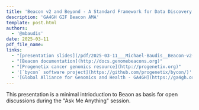 ```yaml
---
title: 'Beacon v2 and Beyond - A Standard Framework for Data Discovery and Sharing in Biomedical Genomics'
description: 'GA4GH GIF Beacon AMA'
template: post.html 
authors:
  - '@mbaudis'
date: 2025-03-11
pdf_file_name:
links:
  - "[presentation slides](/pdf/2025-03-11___Michael-Baudis__Beacon-v2-and-Beyond__GAGH-GIF-AMA.pdf)"
  - "[Beacon documentation](http://docs.genomebeacons.org)"
  - "[Progenetix cancer genomics resource](http://progenetix.org)"
  - '[`bycon` software project](https://github.com/progenetix/bycon/)'
  - '[Global Alliance for Genomics and Health - GA4GH](https://ga4gh.org)'
---
```


<!-- ![TBRN logo](/img/2024-TBRN-logo.png){ style="float: right; margin: -20px -20px 0px 0px;" } -->

This presentation is a minimal intrioduction to Beaon as basis for open discussions
during the "Ask Me Anything" session.
